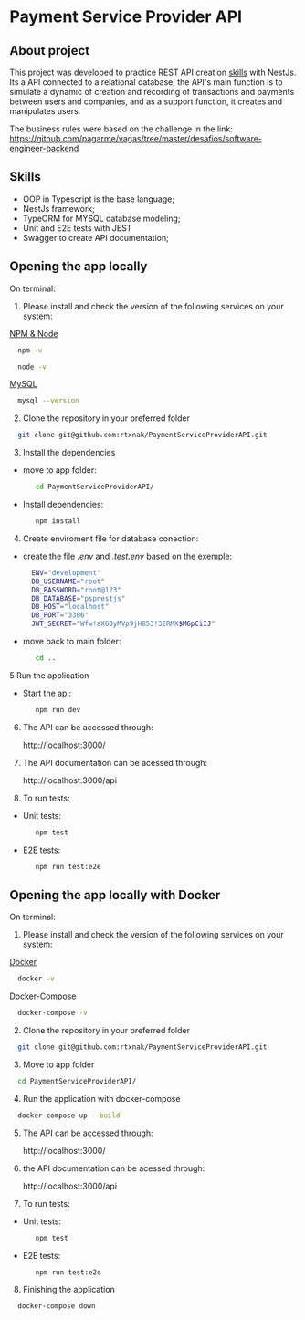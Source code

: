 # Payment Service Provider API

## About project
This project was developed to practice REST API creation [skills](#skills) with NestJs. Its a API connected to a relational database, the API's main function is to simulate a dynamic of creation and recording of transactions and payments between users and companies, and as a support function, it creates and manipulates users.

The business rules were based on the challenge in the link: https://github.com/pagarme/vagas/tree/master/desafios/software-engineer-backend

## Skills 
- OOP in Typescript is the base language;
- NestJs framework;
- TypeORM for MYSQL database modeling;
- Unit and E2E tests with JEST
- Swagger to create API documentation;

## Opening the app locally

On terminal:

1. Please install and check the version of the following services on your system:

[NPM & Node](https://docs.npmjs.com/downloading-and-installing-node-js-and-npm)
```bash
  npm -v
```
```bash
  node -v
```
[MySQL](https://dev.mysql.com/doc/refman/8.0/en/installing.html)
```bash
  mysql --version
```

2. Clone the repository in your preferred folder
```bash
  git clone git@github.com:rtxnak/PaymentServiceProviderAPI.git
```
3. Install the dependencies
  * move to app folder:
    ```bash
       cd PaymentServiceProviderAPI/
    ```
  * Install dependencies:
    ```bash
       npm install  
    ```
4. Create enviroment file for database conection:
  * create the file _.env_ and _.test.env_ based on the exemple:
    ```bash
      ENV="development"
      DB_USERNAME="root"
      DB_PASSWORD="root@123"
      DB_DATABASE="pspnestjs"
      DB_HOST="localhost"
      DB_PORT="3306"
      JWT_SECRET="Wfw!aX60yMVp9jH853!3ERMX$M6pCiIJ"
    ```
  * move back to main folder:
    ```bash
       cd ..
    ```
5 Run the application
  * Start the api:
    ```bash
       npm run dev
    ```

6. The API can be accessed through:

    http://localhost:3000/
   

7. The API documentation can be acessed through:

   http://localhost:3000/api
   
8. To run tests:
  * Unit tests:
    ```bash
       npm test
    ```
  * E2E tests:
    ```bash
       npm run test:e2e 
    ```


## Opening the app locally with Docker
 
On terminal:

1. Please install and check the version of the following services on your system:

[Docker](https://docs.docker.com/get-docker/)
```bash
  docker -v
```
[Docker-Compose](https://docs.docker.com/compose/install/)
```bash
  docker-compose -v
```

2. Clone the repository in your preferred folder
```bash
  git clone git@github.com:rtxnak/PaymentServiceProviderAPI.git
```

3. Move to app folder
```bash
  cd PaymentServiceProviderAPI/
```

4. Run the application with docker-compose
```bash
  docker-compose up --build 
```

5. The API can be accessed through:

    http://localhost:3000/
   
6. the API documentation can be acessed through:

   http://localhost:3000/api

7. To run tests:
  * Unit tests:
    ```bash
       npm test
    ```
  * E2E tests:
    ```bash
       npm run test:e2e 
    ```

8. Finishing the application
```bash
  docker-compose down
```
